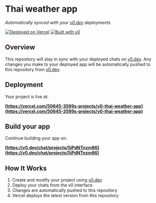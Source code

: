 # Thai weather app

*Automatically synced with your [v0.dev](https://v0.dev) deployments*

[![Deployed on Vercel](https://img.shields.io/badge/Deployed%20on-Vercel-black?style=for-the-badge&logo=vercel)](https://vercel.com/50645-3599s-projects/v0-thai-weather-app)
[![Built with v0](https://img.shields.io/badge/Built%20with-v0.dev-black?style=for-the-badge)](https://v0.dev/chat/projects/5jPdNTnzm86)

## Overview

This repository will stay in sync with your deployed chats on [v0.dev](https://v0.dev).
Any changes you make to your deployed app will be automatically pushed to this repository from [v0.dev](https://v0.dev).

## Deployment

Your project is live at:

**[https://vercel.com/50645-3599s-projects/v0-thai-weather-app](https://vercel.com/50645-3599s-projects/v0-thai-weather-app)**

## Build your app

Continue building your app on:

**[https://v0.dev/chat/projects/5jPdNTnzm86](https://v0.dev/chat/projects/5jPdNTnzm86)**

## How It Works

1. Create and modify your project using [v0.dev](https://v0.dev)
2. Deploy your chats from the v0 interface
3. Changes are automatically pushed to this repository
4. Vercel deploys the latest version from this repository
